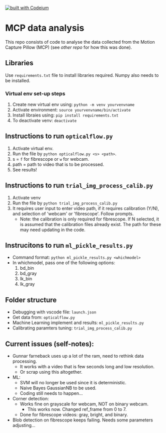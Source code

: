 [![built with Codeium](https://codeium.com/badges/main)](https://codeium.com)

# MCP data analysis
This repo consists of code to analyse the data collected from the Motion Capture Pillow (MCP) (see *other repo* for how this was done). 

## Libraries
Use `requirements.txt` file to install libraries required. 
Numpy also needs to be installed. 

### Virtual env set-up steps
1. Create new virtual env using: `python -m venv yourvenvname`
2. Activate environment: `source yourvenvname/bin/activate`
3. Install libraies using: `pip install requirements.txt`
4. To deactivate venv: `deactivate`

## Instructions to run `opticalflow.py`
1. Activate virtual env. 
2. Run the file by `python opticalflow.py <s> <path>`. 
3. s = `f` for fibrescope or `w` for webcam. 
4. path = path to video that is to be processed. 
5. See results! 

## Instructions to run `trial_img_process_calib.py`
1. Activate venv
2. Run the file by `python trial_img_process_calib.py`
3. It requires user input to enter video path, if it requires calibration (Y/N), and selection of 'webcam' or 'fibrescope'. Follow prompts. 
   * Note: the calibration is only required for fibrescope. If N selected, it is assumed that the calibration files already exist. The path for these may need updating in the code.

## Instrucitons to run `ml_pickle_results.py`
* Command format: `python ml_pickle_results.py <whichmodel>`
* In whichmodel, pass one of the following options: 
  1. bd_bin
  2. bd_gray
  3. lk_bin
  4. lk_gray


## Folder structure
* Debugging with vscode file: `launch.json `
* Get data from: `opticalflow.py`
* Machine Learning implement and results: `ml_pickle_results.py` 
* Calibrating paramters tuning: `trial_img_process_calib.py`

## Current issues (self-notes): 
* Gunnar farneback uses up a lot of the ram, need to rethink data processing. 
  * It works with a video that is few seconds long and low resolution. 
  * Or scrap using this altogether. 
* ML: 
  * SVM will no longer be used since it is deterministic. 
  * Naive Bayes GaussianNB to be used.
  * Coding still needs to happen... 
* Corner detection: 
  * Works fine on grayscale for webcam, NOT on binary webcam. 
    * This works now. Changed ref_frame from 0 to 7. 
  * Done for fibrescope videos: gray, bright, and binary.
* Blob detection on fibrescope keeps failing. Needs some parameters adjusting...  
